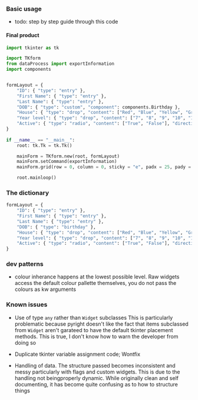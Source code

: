 ### Basic usage
- todo: step by step guide through this code
#### Final product
```py
import tkinter as tk

import TKform
from dataProcess import exportInformation
import components


formLayout = {
    "ID": { "type": "entry" },
    "First Name": { "type": "entry" },
    "Last Name": { "type": "entry" },
    "DOB": { "type": "custom", "component": components.Birthday },
    "House": { "type": "drop", "content": ["Red", "Blue", "Yellow", "Green"] },
    "Year level": { "type": "drop", "content": ["7", "8", "9", "10", "11", "12"] },
    "Active": { "type": "radio", "content": ["True", "False"], "direction": "horizontal" }
}
 
if __name__ == "__main__":
    root: tk.Tk = tk.Tk()

    mainForm = TKform.new(root, formLayout)
    mainForm.setCommand(exportInformation)
    mainForm.grid(row = 0, column = 0, sticky = "e", padx = 25, pady = 25)

    root.mainloop()
```

### The dictionary
```py
formLayout = {
    "ID": { "type": "entry" },
    "First Name": { "type": "entry" },
    "Last Name": { "type": "entry" },
    "DOB": { "type": "birthday" },
    "House": { "type": "drop", "content": ["Red", "Blue", "Yellow", "Green"] },
    "Year level": { "type": "drop", "content": ["7", "8", "9", "10", "11", "12"] },
    "Active": { "type": "radio", "content": ["True", "False"], "direction": "horizontal" }
}
```

### dev patterns
- colour inherance happens at the lowest possible level. Raw widgets access the default colour pallette themselves, you do not pass the colours as kw arguments

### Known issues
- Use of type `any` rather than `Widget` subclasses
This is particularly problematic because pyright doesn't like the fact that items subclassed from `Widget` aren't garateed to have the default tkinter placement methods. This is true, I don't know how to warn the developer from doing so

- Duplicate tkinter variable assignment code; Wontfix

- Handling of data.
The structure passed becomes inconsistent and messy particularly with flags and custom widgets. This is due to the handling not beingproperly dynamic. While originally clean and self documenting, it has become quite confusing as to how to structure things
